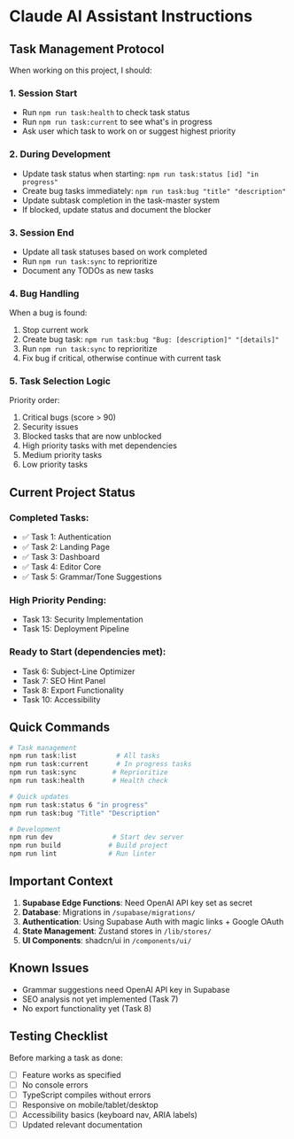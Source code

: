 # Claude AI Assistant Instructions

## Task Management Protocol

When working on this project, I should:

### 1. Session Start
- Run `npm run task:health` to check task status
- Run `npm run task:current` to see what's in progress
- Ask user which task to work on or suggest highest priority

### 2. During Development
- Update task status when starting: `npm run task:status [id] "in progress"`
- Create bug tasks immediately: `npm run task:bug "title" "description"`
- Update subtask completion in the task-master system
- If blocked, update status and document the blocker

### 3. Session End
- Update all task statuses based on work completed
- Run `npm run task:sync` to reprioritize
- Document any TODOs as new tasks

### 4. Bug Handling
When a bug is found:
1. Stop current work
2. Create bug task: `npm run task:bug "Bug: [description]" "[details]"`
3. Run `npm run task:sync` to reprioritize
4. Fix bug if critical, otherwise continue with current task

### 5. Task Selection Logic
Priority order:
1. Critical bugs (score > 90)
2. Security issues 
3. Blocked tasks that are now unblocked
4. High priority tasks with met dependencies
5. Medium priority tasks
6. Low priority tasks

## Current Project Status

### Completed Tasks:
- ✅ Task 1: Authentication
- ✅ Task 2: Landing Page
- ✅ Task 3: Dashboard
- ✅ Task 4: Editor Core
- ✅ Task 5: Grammar/Tone Suggestions

### High Priority Pending:
- Task 13: Security Implementation
- Task 15: Deployment Pipeline

### Ready to Start (dependencies met):
- Task 6: Subject-Line Optimizer
- Task 7: SEO Hint Panel
- Task 8: Export Functionality
- Task 10: Accessibility

## Quick Commands

```bash
# Task management
npm run task:list          # All tasks
npm run task:current       # In progress tasks
npm run task:sync         # Reprioritize
npm run task:health       # Health check

# Quick updates
npm run task:status 6 "in progress"
npm run task:bug "Title" "Description"

# Development
npm run dev               # Start dev server
npm run build            # Build project
npm run lint             # Run linter
```

## Important Context

1. **Supabase Edge Functions**: Need OpenAI API key set as secret
2. **Database**: Migrations in `/supabase/migrations/`
3. **Authentication**: Using Supabase Auth with magic links + Google OAuth
4. **State Management**: Zustand stores in `/lib/stores/`
5. **UI Components**: shadcn/ui in `/components/ui/`

## Known Issues
- Grammar suggestions need OpenAI API key in Supabase
- SEO analysis not yet implemented (Task 7)
- No export functionality yet (Task 8)

## Testing Checklist
Before marking a task as done:
- [ ] Feature works as specified
- [ ] No console errors
- [ ] TypeScript compiles without errors
- [ ] Responsive on mobile/tablet/desktop
- [ ] Accessibility basics (keyboard nav, ARIA labels)
- [ ] Updated relevant documentation